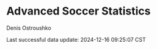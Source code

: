 # Advanced Soccer Statistics
Denis Ostroushko

<!-- gfm -->

Last successful data update: 2024-12-16 09:25:07 CST
